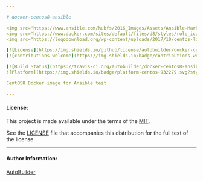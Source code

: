 ```yaml
---

# docker-centos8-ansible

<img src="https://www.ansible.com/hubfs/2016_Images/Assets/Ansible-Mark-Large-RGB-Pool.png?hsLang=en-us" width="10%" height="10%" alt="Ansible logo" align="right"/>
<img src="https://www.docker.com/sites/default/files/d8/styles/role_icon/public/2019-07/Moby-logo.png" width="13%" height="13%" alt="Docker logo" align="right"/>
<img src="https://logodownload.org/wp-content/uploads/2017/10/centos-logo-03.png" width="10%" height="10%" alt="CentOS logo" align="right"/>

[![License](https://img.shields.io/github/license/autobuilder/docker-centos8-ansible)](https://opensource.org/licenses/MIT)
[![contributions welcome](https://img.shields.io/badge/contributions-welcome-brightgreen.svg?style=flat)](https://github.com/autobuilder/docker-centos8-ansible/issues)

[![Build Status](https://travis-ci.org/autobuilder/docker-centos8-ansible.svg?branch=master)](https://travis-ci.org/autobuilder/docker-centos8-ansible)
![Platform](https://img.shields.io/badge/platform-centos-932279.svg?style=flat)

CentOS8 Docker image for Ansible test

---
```


#### License:

This project is made available under the terms of the [MIT][mit].

See the [LICENSE][license] file that accompanies this distribution for the full text of the license.

---

#### Author Information:

[AutoBuilder][autobuilder]

[autobuilder]: https://github.com/autobuilder
[mit]: https://opensource.org/licenses/MIT
[license]: https://github.com/autobuilder/docker-centos8-ansible/blob/master/LICENSE
[ansiblelint]: https://docs.ansible.com/ansible-lint/
[kitchenci]: https://kitchen.ci